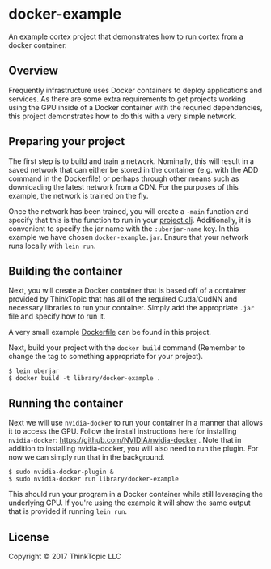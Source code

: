 # docker-example

An example cortex project that demonstrates how to run cortex from a docker container.

## Overview

Frequently infrastructure uses Docker containers to deploy applications and
services. As there are some extra requirements to get projects working using
the GPU inside of a Docker container with the requried dependencies, this
project demonstrates how to do this with a very simple network.

## Preparing your project

The first step is to build and train a network. Nominally, this will result
in a saved network that can either be stored in the container (e.g. with the
ADD command in the Dockerfile) or perhaps through other means such as downloading
the latest network from a CDN. For the purposes of this example, the network
is trained on the fly.

Once the network has been trained, you will create a `-main` function and
specify that this is the function to run in your [project.clj](./project.clj).
Additionally, it is convenient to specify the jar name with the `:uberjar-name`
key. In this example we have chosen `docker-example.jar`. Ensure that your
network runs locally with `lein run`.

## Building the container

Next, you will create a Docker container that is based off of a container
provided by ThinkTopic that has all of the required Cuda/CudNN and necessary
libraries to run your container. Simply add the appropriate `.jar` file
and specify how to run it.

A very small example [Dockerfile](./Dockerfile) can be found in this project.

Next, build your project with the `docker build`  command (Remember to change
the tag to something appropriate for your project).

```
$ lein uberjar
$ docker build -t library/docker-example .
```

## Running the container

Next we will use `nvidia-docker` to run your container in a manner that allows
it to access the GPU. Follow the install instructions here for installing
`nvidia-docker`: https://github.com/NVIDIA/nvidia-docker . Note that in addition
to installing nvidia-docker, you will also need to run the plugin. For now we can
simply run that in the background.

```
$ sudo nvidia-docker-plugin &
$ sudo nvidia-docker run library/docker-example
```

This should run your program in a Docker container while still leveraging the
underlying GPU. If you're using the example it will show the same output that
is provided if running `lein run`.


## License

Copyright © 2017 ThinkTopic LLC
